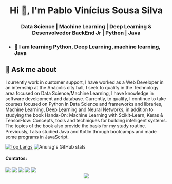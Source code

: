 <h1 align="center">Hi 👋, I'm Pablo Vinícius Sousa Silva</h1>
<h3 align="center">Data Science | Machine Learning | Deep Learning & Desenvolvedor BackEnd Jr | Python | Java <h3>

- 🌱 I am learning Python, Deep Learning, machine learning, Java 
## 💬 Ask me about 
I currently work in customer support, I have worked as a Web Developer in an internship at the Anápolis city hall, I seek to qualify in the Technology area focused on Data Science/Machine Learning, I have knowledge in software development and database. Currently, to qualify, I continue to take courses focused on Python in Data Science and frameworks and libraries, Machine Learning, Deep Learning and Neural Networks, in addition to studying the book Hands-On: Machine Learning with Scikit-Learn, Keras & TensorFlow: Concepts, tools and techniques for building intelligent systems. The topics of the book also provide the basis for my study routine. Previously, I also studied Java and Kotlin through bootcamps and made some programs in JavaScript.



[![Top Langs](https://github-readme-stats.vercel.app/api/top-langs/?username=PabloViniciusSS&layout=compact)](https://github.com/PabloViniciusSS/github-readme-stats)
![Anurag's GitHub stats](https://github-readme-stats.vercel.app/api?username=PabloViniciusSS&theme=great-gatsby&show_icons=true)

#### Contatos:

<div>
<a href = "mailto:albinomarques01@gmail.com"><img src="https://img.shields.io/badge/Gmail-D14836?style=for-the-badge&logo=gmail&logoColor=white" target="_blank"></a>
<a href="https://www.linkedin.com/in/albino-marques-22576a231/" target="_blank"><img src="https://img.shields.io/badge/-LinkedIn-%230077B5?style=for-the-badge&logo=linkedin&logoColor=white"></a>   
<a href="https://wa.me/5554936181097" target="_blank"><img src="https://img.shields.io/badge/WhatsApp-25D366?style=for-the-badge&logo=whatsapp&logoColor=white"></a>
<a href="https://t.me/albino_marques01" target="_blank"><img src="https://img.shields.io/badge/Telegram-2CA5E0?style=for-the-badge&logo=telegram&logoColor=white"></a>
<a href="https://www.instagram.com/albino_marques01/" target="_blank"><img src="https://img.shields.io/badge/-Instagram-%23E4405F?style=for-the-badge&logo=instagram&logoColor=white"></a>
</div>

<center><img src="https://www.alura.com.br/artigos/assets/como-criar-um-readme-para-seu-perfil-github/imagem14.gif"/></center>
